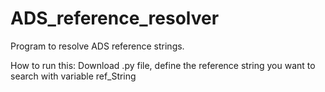 # ADS_reference_resolver

Program to resolve ADS reference strings.

How to run this:
Download .py file, define the reference string you want to search with variable ref_String
